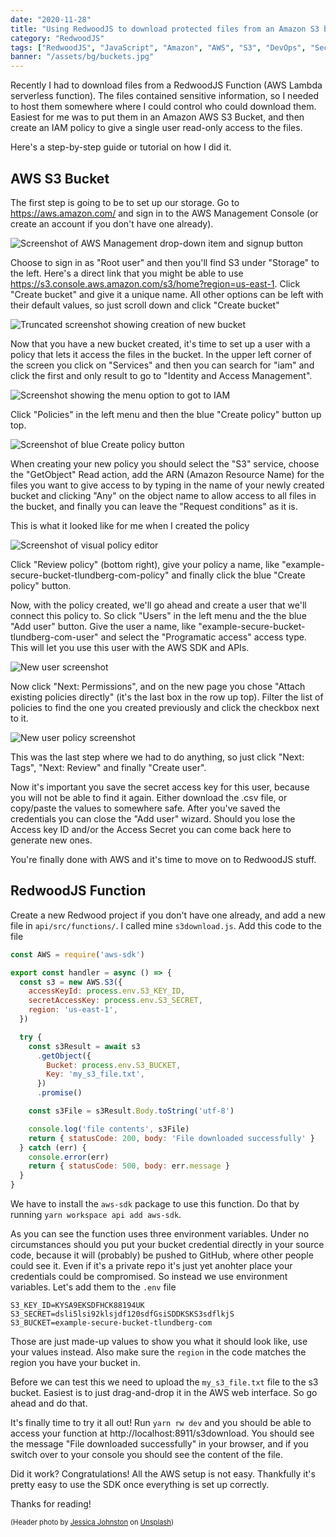 ```yaml
---
date: "2020-11-28"
title: "Using RedwoodJS to download protected files from an Amazon S3 bucket"
category: "RedwoodJS"
tags: ["RedwoodJS", "JavaScript", "Amazon", "AWS", "S3", "DevOps", "Security"]
banner: "/assets/bg/buckets.jpg"
---
```


Recently I had to download files from a RedwoodJS Function (AWS Lambda serverless function). The files contained sensitive information, so I needed to host them somewhere where I could control who could download them. Easiest for me was to put them in an Amazon AWS S3 Bucket, and then create an IAM policy to give a single user read-only access to the files.

Here's a step-by-step guide or tutorial on how I did it.

## AWS S3 Bucket

The first step is going to be to set up our storage. Go to https://aws.amazon.com/ and sign in to the AWS Management Console (or create an account if you don't have one already).

![Screenshot of AWS Management drop-down item and signup button](/assets/aws_signin.png "aws signin/signup screenshot")

Choose to sign in as "Root user" and then you'll find S3 under "Storage" to the left. Here's a direct link that you might be able to use https://s3.console.aws.amazon.com/s3/home?region=us-east-1. Click "Create bucket" and give it a unique name. All other options can be left with their default values, so just scroll down and click "Create bucket"

![Truncated screenshot showing creation of new bucket](/assets/aws_new_bucket.png "aws new bucket")

Now that you have a new bucket created, it's time to set up a user with a policy that lets it access the files in the bucket. In the upper left corner of the screen you click on "Services" and then you can search for "iam" and click the first and only result to go to "Identity and Access Management". 

![Screenshot showing the menu option to got to IAM](/assets/aws_services_iam.png "menu to go to iam")

Click "Policies" in the left menu and then the blue "Create policy" button up top.

![Screenshot of blue Create policy button](/assets/aws_create_policy_button.png "create policy button")

When creating your new policy you should select the "S3" service, choose the "GetObject" Read action, add the ARN (Amazon Resource Name) for the files you want to give access to by typing in the name of your newly created bucket and clicking "Any" on the object name to allow access to all files in the bucket, and finally you can leave the "Request conditions" as it is.

This is what it looked like for me when I created the policy

![Screenshot of visual policy editor](/assets/aws_visual_policy.png "visual policy editor")

Click "Review policy" (bottom right), give your policy a name, like "example-secure-bucket-tlundberg-com-policy" and finally click the blue "Create policy" button.

Now, with the policy created, we'll go ahead and create a user that we'll connect this policy to. So click "Users" in the left menu and the the blue "Add user" button. Give the user a name, like "example-secure-bucket-tlundberg-com-user" and select the "Programatic access" access type. This will let you use this user with the AWS SDK and APIs.

![New user screenshot](/assets/aws_new_user.png "new user")

Now click "Next: Permissions", and on the new page you chose "Attach existing policies directly" (it's the last box in the row up top). Filter the list of policies to find the one you created previously and click the checkbox next to it.

![New user policy screenshot](/assets/aws_new_user_policy.png "new user policy")

This was the last step where we had to do anything, so just click "Next: Tags", "Next: Review" and finally "Create user".

Now it's important you save the secret access key for this user, because you will not be able to find it again. Either download the .csv file, or copy/paste the values to somewhere safe. After you've saved the credentials you can close the "Add user" wizard. Should you lose the Access key ID and/or the Access Secret you can come back here to generate new ones.

You're finally done with AWS and it's time to move on to RedwoodJS stuff.

## RedwoodJS Function

Create a new Redwood project if you don't have one already, and add a new file in `api/src/functions/`. I called mine `s3download.js`. Add this code to the file

```javascript
const AWS = require('aws-sdk')

export const handler = async () => {
  const s3 = new AWS.S3({
    accessKeyId: process.env.S3_KEY_ID,
    secretAccessKey: process.env.S3_SECRET,
    region: 'us-east-1',
  })

  try {
    const s3Result = await s3
      .getObject({
        Bucket: process.env.S3_BUCKET,
        Key: 'my_s3_file.txt',
      })
      .promise()

    const s3File = s3Result.Body.toString('utf-8')

    console.log('file contents', s3File)
    return { statusCode: 200, body: 'File downloaded successfully' }
  } catch (err) {
    console.error(err)
    return { statusCode: 500, body: err.message }
  }
}
```

We have to install the `aws-sdk` package to use this function. Do that by running `yarn workspace api add aws-sdk`.

As you can see the function uses three environment variables. Under no circumstances should you put your bucket credential directly in your source code, because it will (probably) be pushed to GitHub, where other people could see it. Even if it's a private repo it's just yet anohter place your credentials could be compromised. So instead we use environment variables. Let's add them to the `.env` file

```
S3_KEY_ID=KYSA9EKSDFHCK88194UK
S3_SECRET=dsli5lsi92klsjdf120sdfGsiSDDKSKS3sdflkjS
S3_BUCKET=example-secure-bucket-tlundberg-com
```

Those are just made-up values to show you what it should look like, use your values instead. Also make sure the `region` in the code matches the region you have your bucket in.

Before we can test this we need to upload the `my_s3_file.txt` file to the s3 bucket. Easiest is to just drag-and-drop it in the AWS web interface. So go ahead and do that. 

It's finally time to try it all out! Run `yarn rw dev` and you should be able to access your function at http://localhost:8911/s3download. You should see the message "File downloaded successfully" in your browser, and if you switch over to your console you should see the content of the file.

Did it work? Congratulations! All the AWS setup is not easy. Thankfully it's pretty easy to use the SDK once everything is set up correctly. 

Thanks for reading! 

<span style="font-size: 80%">(Header photo by <a href="https://unsplash.com/@jdjohnston?utm_source=unsplash&amp;utm_medium=referral&amp;utm_content=creditCopyText">Jessica Johnston</a> on <a href="https://unsplash.com/s/photos/buckets?utm_source=unsplash&amp;utm_medium=referral&amp;utm_content=creditCopyText">Unsplash</a>)</span>